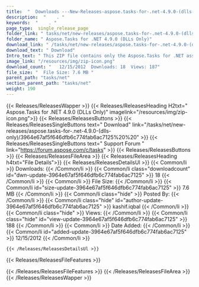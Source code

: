 ```yaml
---
title:  "  Downloads ---New-Releases-aspose.tasks-for-.net-4.9.0-(dlls-only) . " 
description:  "    . " 
keywords:  "    . " 
page_type:  single_release_page
folder_link: " tasks/net/new-releases/aspose.tasks-for-.net-4.9.0-(dlls-only)/"
folder_name: " Aspose.Tasks for .NET 4.9.0 (DLLs Only)"
download_link: " /tasks/net/new-releases/aspose.tasks-for-.net-4.9.0-(dlls-only)/3964e67af5f646dfb6c774fab6ac7125"
download_text: " Download"
Intro_text: " This ZIP file contains only the Aspose.Tasks for .NET assemblies. The assemblies..."
image_link: "/resources/img/zip-icon.png"
download_count: "   12/15/2012  Downloads: 18  Views: 187"
file_size: "  File Size: 7.6 MB "
parent_path: "tasks/net"
section_parent_path: "tasks/net"
weight: 190 
---
```


{{< Releases/ReleasesWapper >}}
  {{< Releases/ReleasesHeading H2txt=" Aspose.Tasks for .NET 4.9.0 (DLLs Only)" imagelink="/resources/img/zip-icon.png">}}
  {{< Releases/ReleasesButtons >}}
    {{< Releases/ReleasesSingleButtons text=" Download" link="/tasks/net/new-releases/aspose.tasks-for-.net-4.9.0-(dlls-only)/3964e67af5f646dfb6c774fab6ac7125%20%20" >}}
    {{< Releases/ReleasesSingleButtons text=" Support Forum " link="https://forum.aspose.com/c/tasks" >}}
  {{< Releases/ReleasesButtons >}}
  {{< Releases/ReleasesFileArea >}}
    {{< Releases/ReleasesHeading h4txt="File Details">}}
    {{< Releases/ReleasesDetailsUl >}}
            {{< Common/li  >}} Downloads: {{< /Common/li >}} 
      {{< Common/li class="downloadcount" id="dwn-update-3964e67af5f646dfb6c774fab6ac7125" >}} 18 {{< /Common/li >}} 
      {{< Common/li  >}} File Size: {{< /Common/li >}} 
      {{< Common/li id="size-update-3964e67af5f646dfb6c774fab6ac7125" >}} 7.6 MB {{< /Common/li >}} 
      {{< Common/li  class="hide" >}} Posted By: {{< /Common/li >}} 
      {{< Common/li class="hide" id="author-update-3964e67af5f646dfb6c774fab6ac7125" >}} kashif.iqbal {{< /Common/li >}} 
      {{< Common/li class="hide"  >}} Views: {{< /Common/li >}} 
      {{< Common/li class="hide" id="view-update-3964e67af5f646dfb6c774fab6ac7125" >}} 188 {{< /Common/li >}} 
      {{< Common/li  >}} Date Added: {{< /Common/li >}} 
      {{< Common/li id="added-update-3964e67af5f646dfb6c774fab6ac7125" >}} 12/15/2012 {{< /Common/li >}} 

    {{< /Releases/ReleasesDetailsUl >}}

  {{< Releases/ReleasesFileFeatures >}}
      
  {{< /Releases/ReleasesFileFeatures >}}
 {{< /Releases/ReleasesFileArea >}}
{{< /Releases/ReleasesWapper >}}


